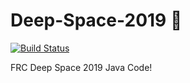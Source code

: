 # Deep-Space-2019 :rocket:
[![Build Status](https://travis-ci.com/frc-emotion/Deep-Space-2019.svg?token=Aiy8Fpt4BmbpVzZsMavj&branch=master)](https://travis-ci.com/frc-emotion/Deep-Space-2019)
  
FRC Deep Space 2019 Java Code!
